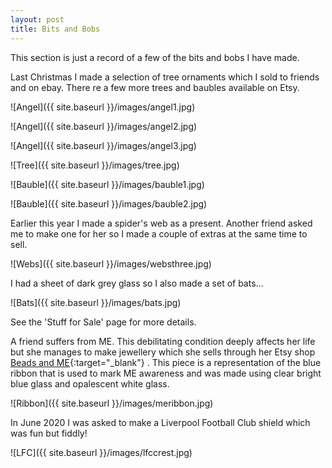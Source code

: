 ```yaml
---
layout: post
title: Bits and Bobs
---
```


This section is just a record of a few of the bits and bobs I have made.

Last Christmas I made a selection of tree ornaments which I sold to friends and on ebay. There re a few more trees and baubles available on Etsy.

![Angel]({{ site.baseurl }}/images/angel1.jpg)

![Angel]({{ site.baseurl }}/images/angel2.jpg)

![Angel]({{ site.baseurl }}/images/angel3.jpg)

![Tree]({{ site.baseurl }}/images/tree.jpg)

![Bauble]({{ site.baseurl }}/images/bauble1.jpg)

![Bauble]({{ site.baseurl }}/images/bauble2.jpg)

Earlier this year I made a spider's web as a present. Another friend asked me to make one for her so I made a couple of extras at the same time to sell.

![Webs]({{ site.baseurl }}/images/websthree.jpg)

I had a sheet of dark grey glass so I also made a set of bats...

![Bats]({{ site.baseurl }}/images/bats.jpg)

See the 'Stuff for Sale' page for more details.

A friend suffers from ME. This debilitating condition deeply affects her life but she manages to make jewellery which she sells through her Etsy shop [Beads and ME](https://https://www.etsy.com/uk/shop/BeadsandMEJewellery/){:target="_blank"} . This piece is a representation of the blue ribbon that is used to mark ME awareness and was made using clear bright blue glass and opalescent white glass.

![Ribbon]({{ site.baseurl }}/images/meribbon.jpg)

In June 2020 I was asked to make a Liverpool Football Club shield which was fun but fiddly!

![LFC]({{ site.baseurl }}/images/lfccrest.jpg)


